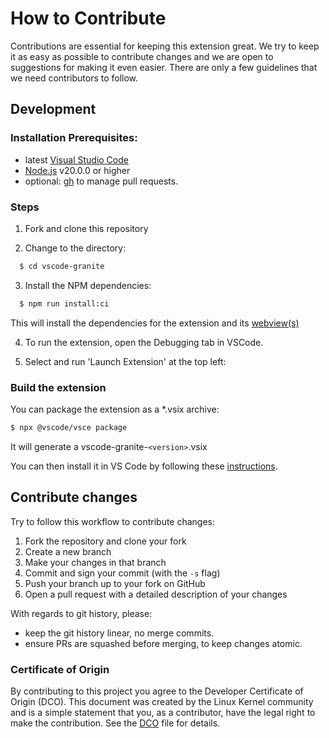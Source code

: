 # How to Contribute

Contributions are essential for keeping this extension great. We try to keep it as easy as possible to contribute changes and we are open to suggestions for making it even easier. There are only a few guidelines that we need contributors to follow.

## Development

### Installation Prerequisites:

  * latest [Visual Studio Code](https://code.visualstudio.com/)
  * [Node.js](https://nodejs.org/) v20.0.0 or higher
  * optional: [gh](https://cli.github.com/) to manage pull requests.

### Steps
1. Fork and clone this repository

2. Change to the directory:
```bash
  $ cd vscode-granite
```
3. Install the NPM dependencies:
```bash
  $ npm run install:ci
```
This will install the dependencies for the extension and its [webview(s)](https://code.visualstudio.com/api/extension-guides/webview)

4. To run the extension, open the Debugging tab in VSCode.

5. Select and run 'Launch Extension' at the top left:

### Build the extension

You can package the extension as a *.vsix archive:
  ```bash
  $ npx @vscode/vsce package
  ```

It will generate a vscode-granite-`<version>`.vsix

You can then install it in VS Code by following these [instructions](https://code.visualstudio.com/docs/editor/extension-marketplace#_install-from-a-vsix).


## Contribute changes

Try to follow this workflow to contribute changes:

1. Fork the repository and clone your fork
2. Create a new branch
3. Make your changes in that branch
4. Commit and sign your commit (with the `-s` flag)
5. Push your branch up to your fork on GitHub
6. Open a pull request with a detailed description of your changes

With regards to git history, please:
- keep the git history linear, no merge commits.
- ensure PRs are squashed before merging, to keep changes atomic.

### Certificate of Origin

By contributing to this project you agree to the Developer Certificate of
Origin (DCO). This document was created by the Linux Kernel community and is a
simple statement that you, as a contributor, have the legal right to make the
contribution. See the [DCO](DCO) file for details.